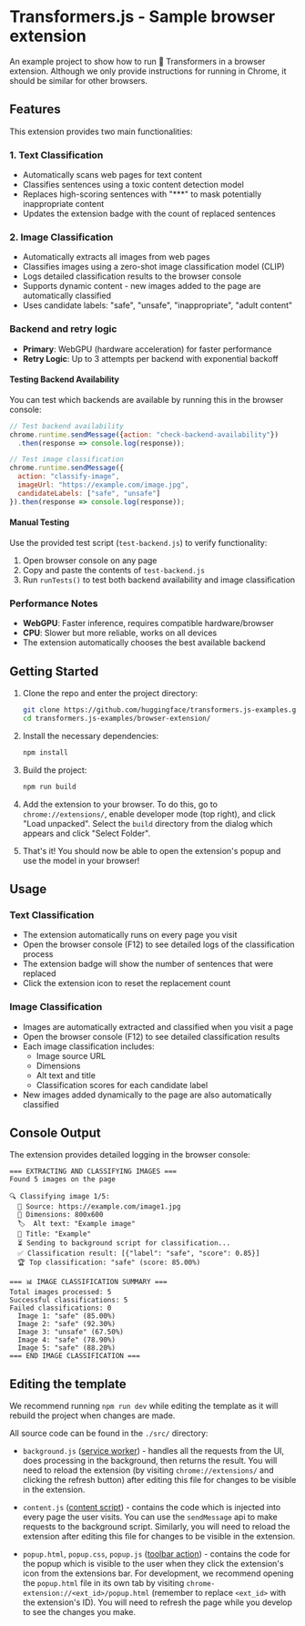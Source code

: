# Transformers.js - Sample browser extension

An example project to show how to run 🤗 Transformers in a browser extension. Although we only provide instructions for running in Chrome, it should be similar for other browsers.

## Features

This extension provides two main functionalities:

### 1. Text Classification
- Automatically scans web pages for text content
- Classifies sentences using a toxic content detection model
- Replaces high-scoring sentences with "***" to mask potentially inappropriate content
- Updates the extension badge with the count of replaced sentences

### 2. Image Classification
- Automatically extracts all images from web pages
- Classifies images using a zero-shot image classification model (CLIP)
- Logs detailed classification results to the browser console
- Supports dynamic content - new images added to the page are automatically classified
- Uses candidate labels: "safe", "unsafe", "inappropriate", "adult content"

### Backend and retry logic
- **Primary**: WebGPU (hardware acceleration) for faster performance
- **Retry Logic**: Up to 3 attempts per backend with exponential backoff

#### Testing Backend Availability
You can test which backends are available by running this in the browser console:
```javascript
// Test backend availability
chrome.runtime.sendMessage({action: "check-backend-availability"})
  .then(response => console.log(response));

// Test image classification
chrome.runtime.sendMessage({
  action: "classify-image",
  imageUrl: "https://example.com/image.jpg",
  candidateLabels: ["safe", "unsafe"]
}).then(response => console.log(response));
```

#### Manual Testing
Use the provided test script (`test-backend.js`) to verify functionality:
1. Open browser console on any page
2. Copy and paste the contents of `test-backend.js`
3. Run `runTests()` to test both backend availability and image classification

### Performance Notes
- **WebGPU**: Faster inference, requires compatible hardware/browser
- **CPU**: Slower but more reliable, works on all devices
- The extension automatically chooses the best available backend

## Getting Started

1. Clone the repo and enter the project directory:
   ```bash
   git clone https://github.com/huggingface/transformers.js-examples.git
   cd transformers.js-examples/browser-extension/
   ```
1. Install the necessary dependencies:

   ```bash
   npm install
   ```

1. Build the project:

   ```bash
   npm run build
   ```

1. Add the extension to your browser. To do this, go to `chrome://extensions/`, enable developer mode (top right), and click "Load unpacked". Select the `build` directory from the dialog which appears and click "Select Folder".

1. That's it! You should now be able to open the extension's popup and use the model in your browser!

## Usage

### Text Classification
- The extension automatically runs on every page you visit
- Open the browser console (F12) to see detailed logs of the classification process
- The extension badge will show the number of sentences that were replaced
- Click the extension icon to reset the replacement count

### Image Classification
- Images are automatically extracted and classified when you visit a page
- Open the browser console (F12) to see detailed classification results
- Each image classification includes:
  - Image source URL
  - Dimensions
  - Alt text and title
  - Classification scores for each candidate label
- New images added dynamically to the page are also automatically classified

## Console Output

The extension provides detailed logging in the browser console:

```
=== EXTRACTING AND CLASSIFYING IMAGES ===
Found 5 images on the page

🔍 Classifying image 1/5:
  📍 Source: https://example.com/image1.jpg
  📏 Dimensions: 800x600
  🏷️  Alt text: "Example image"
  📝 Title: "Example"
  ⏳ Sending to background script for classification...
  ✅ Classification result: [{"label": "safe", "score": 0.85}]
  🏆 Top classification: "safe" (score: 85.00%)

=== 📊 IMAGE CLASSIFICATION SUMMARY ===
Total images processed: 5
Successful classifications: 5
Failed classifications: 0
  Image 1: "safe" (85.00%)
  Image 2: "safe" (92.30%)
  Image 3: "unsafe" (67.50%)
  Image 4: "safe" (78.90%)
  Image 5: "safe" (88.20%)
=== END IMAGE CLASSIFICATION ===
```

## Editing the template

We recommend running `npm run dev` while editing the template as it will rebuild the project when changes are made.

All source code can be found in the `./src/` directory:

- `background.js` ([service worker](https://developer.chrome.com/docs/extensions/mv3/service_workers/)) - handles all the requests from the UI, does processing in the background, then returns the result. You will need to reload the extension (by visiting `chrome://extensions/` and clicking the refresh button) after editing this file for changes to be visible in the extension.

- `content.js` ([content script](https://developer.chrome.com/docs/extensions/mv3/content_scripts/)) - contains the code which is injected into every page the user visits. You can use the `sendMessage` api to make requests to the background script. Similarly, you will need to reload the extension after editing this file for changes to be visible in the extension.

- `popup.html`, `popup.css`, `popup.js` ([toolbar action](https://developer.chrome.com/docs/extensions/reference/action/)) - contains the code for the popup which is visible to the user when they click the extension's icon from the extensions bar. For development, we recommend opening the `popup.html` file in its own tab by visiting `chrome-extension://<ext_id>/popup.html` (remember to replace `<ext_id>` with the extension's ID). You will need to refresh the page while you develop to see the changes you make.
